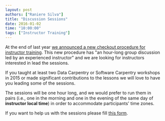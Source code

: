```yaml
---
layout: post
authors: ["Raniere Silva"]
title: "Discussion Sessions"
date: 2016-01-02
time: "10:00:00"
tags: ["Instructor Training"]
---
```

At the end of last year
[we announced a new checkout procedure for instructor training]({{site.baseurl}}/blog/2015/12/instructor-training-checkout-procedure.html).
This new procedure has "an hour-long group discussion led by an experienced instructor"
and we are looking for instructors interested in lead the sessions.

<!--more-->

If you taught at least two Data Carpentry or Software Carpentry workshops in 2015
or made significant contributions to the lessons
we will love to have you leading some of the sessions.

The sessions will be one hour long, and we would prefer to run them in pairs
(i.e., one in the morning and one in the evening of the same day of **instructor local time**)
in order to accommodate participants' time zones.

If you want to help us with the sessions please fill
[this form](https://docs.google.com/forms/d/1F2POnxM6HG-cvCnf2jmXS4w3dv2_fczMPUeaTwNuEeI/viewform).
